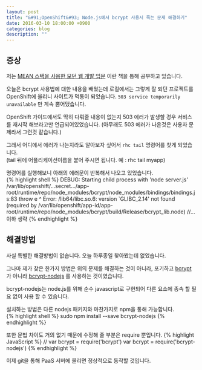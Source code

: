 ```yaml
---
layout: post
title: "&#91;OpenShift&#93; Node.js에서 bcrypt 사용시 죽는 문제 해결하기"
date: 2016-03-10 18:00:00 +0900
categories: blog
description: ""
---
```


## 증상

저는 [MEAN 스택을 사용한 모던 웹 개발 입문][book] 이란 책을 통해 공부하고 있습니다.  

오늘은 bcrypt 사용법에 대한 내용을 배웠는데
로컬에서는 그렇게 잘 되던 프로젝트를 OpenShift에 올리니 사이트가 먹통이 되었습니다.
`503 service temporarily unavailable` 만 계속 뿜어댔습니다.  

OpenShift 가이드에서도 딱히 다뤄줄 내용이 없는지 503 에러가 발생할 경우 서비스를 재시작 해보라고만 언급되어있었습니다.
(아무래도 503 에러가 나온것은 사용자 문제라서 그런것 같습니다.)

그래서 어디에서 에러가 나는지라도 알아보자 싶어서 `rhc tail` 명령어를 찾게 되었습니다.  
(tail 뒤에 어플리케이션이름을 붙어 주시면 됩니다. 예 : rhc tail myapp)

명령어를 실행해보니 아래의 에러문이 반복해서 나오고 있었습니다.  
{% highlight shell %}
DEBUG: Starting child process with 'node server.js'
/var/lib/openshift/...secret.../app-root/runtime/repo/node_modules/bcrypt/node_modules/bindings/bindings.js:83
throw e
^
Error: /lib64/libc.so.6: version `GLIBC_2.14' not found (required by /var/lib/openshift/app-id/app-root/runtime/repo/node_modules/bcrypt/build/Release/bcrypt_lib.node)
//... 이하 생략
{% endhighlight %}  

## 해결방법

사실 특별한 해결방법이 없습니다. 오늘 하루종일 찾아봤는데 없었습니다.  

그나마 제가 찾은 한가지 방법은 위의 문제를 해결하는 것이 아니라, 포기하고 [bcrypt][bcrypt] 가 아니라 [bcrypt-nodejs][bcrypt-nodejs] 를 사용하는 것이였습니다.

bcrypt-nodejs는 node.js를 위해 순수 javascript로 구현되어 다른 요소에 종속 할 필요 없이 사용 할 수 있습니다.

설치하는 방법은 다른 nodejs 패키지와 마찬가지로 npm을 통해 가능합니다.  
{% highlight shell %}
sudo npm install --save bcrypt-nodejs
{% endhighlight %}

또한 문법 차이도 거의 없기 때문에 수정해 줄 부분은 require 뿐입니다.
{% highlight JavaScript %}
// var bcrypt = require('bcrypt')
var bcrypt = require('bcrypt-nodejs')
{% endhighlight %}

이제 git을 통해 PaaS 서버에 올리면 정상적으로 동작할 것입니다.

[bcrypt]: https://www.npmjs.com/package/bcrypt
[bcrypt-nodejs]: https://www.npmjs.com/package/bcrypt-nodejs
[book]: http://book.naver.com/bookdb/book_detail.nhn?bid=8779083
